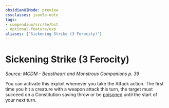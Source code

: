 ```yaml
---
obsidianUIMode: preview
cssclasses: json5e-note
tags:
- compendium/src/5e/bst
- optional-feature/exp
aliases: ["Sickening Strike (3 Ferocity)"]
---
```

# Sickening Strike (3 Ferocity)
*Source: MCDM - Beastheart and Monstrous Companions p. 39* 

You can activate this exploit whenever you take the Attack action. The first time you hit a creature with a weapon attack this turn, the target must succeed on a Constitution saving throw or be [poisoned](../../../Rules%20&%20Options/5e%20Rules/conditions.md##poisoned) until the start of your next turn.